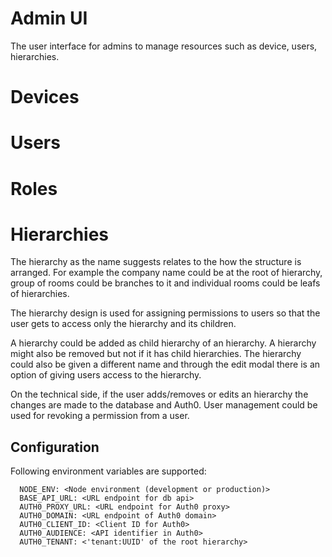 # Admin UI

The user interface for admins to manage resources such as device, users,
hierarchies.

# Devices

# Users

# Roles

# Hierarchies

The hierarchy as the name suggests relates to the how the structure is arranged.
For example the company name could be at the root of hierarchy, group of rooms
could be branches to it and individual rooms could be leafs of hierarchies.

The hierarchy design is used for assigning permissions to users so that the user
gets to access only the hierarchy and its children.

A hierarchy could be added as child hierarchy of an hierarchy. A hierarchy might
also be removed but not if it has child hierarchies. The hierarchy could also be
given a different name and through the edit modal there is an option of giving
users access to the hierarchy.

On the technical side, if the user adds/removes or edits an hierarchy the
changes are made to the database and Auth0. User management could be used for
revoking a permission from a user.

## Configuration

Following environment variables are supported:

```
  NODE_ENV: <Node environment (development or production)>
  BASE_API_URL: <URL endpoint for db api>
  AUTH0_PROXY_URL: <URL endpoint for Auth0 proxy>
  AUTH0_DOMAIN: <URL endpoint of Auth0 domain>
  AUTH0_CLIENT_ID: <Client ID for Auth0>
  AUTH0_AUDIENCE: <API identifier in Auth0>
  AUTH0_TENANT: <'tenant:UUID' of the root hierarchy>
```
